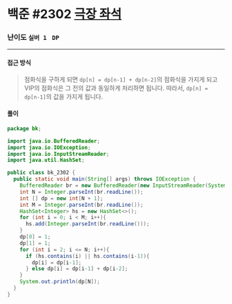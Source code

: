 # 백준 #2302 [극장 좌석](https://www.acmicpc.net/problem/2302)

### 난이도 `실버 1 `  `DP` 

---

#### 접근 방식

> 점화식을 구하게 되면 `dp[n] = dp[n-1] + dp[n-2]`의 점화식을 가지게 되고 VIP의 점화식은 그 전의 값과 동일하게 처리하면 됩니다. 따라서, `dp[n] = dp[n-1]`의 값을 가지게 됩니다.

#### 풀이

```java
package bk;

import java.io.BufferedReader;
import java.io.IOException;
import java.io.InputStreamReader;
import java.util.HashSet;

public class bk_2302 {
  public static void main(String[] args) throws IOException {
    BufferedReader br = new BufferedReader(new InputStreamReader(System.in));
    int N = Integer.parseInt(br.readLine());
    int [] dp = new int[N + 1];
    int M = Integer.parseInt(br.readLine());
    HashSet<Integer> hs = new HashSet<>();
    for (int i = 0; i < M; i++){
      hs.add(Integer.parseInt(br.readLine()));
    }
    dp[0] = 1;
    dp[1] = 1;
    for (int i = 2; i <= N; i++){
      if (hs.contains(i) || hs.contains(i-1)){
        dp[i] = dp[i-1];
      } else dp[i] = dp[i-1] + dp[i-2];
    }
    System.out.println(dp[N]);
  }
}
```

